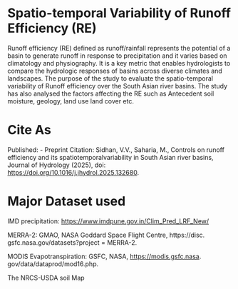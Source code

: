 # Spatio-temporal Variability of Runoff Efficiency (RE)
Runoff efficiency (RE) defined as runoff/rainfall represents the potential of a basin to generate runoff in response to precipitation and it varies based on climatology and physiography. It is a key metric that enables hydrologists to compare the hydrologic responses of basins across diverse climates and landscapes. The purpose of the study to evaluate the spatio-temporal variability of Runoff efficiency over the South Asian river basins. The study has also analysed the factors affecting the RE such as Antecedent soil moisture, geology, land use land cover etc.  


# Cite As
Published: -
Preprint Citation: Sidhan, V.V., Saharia, M., Controls on runoff efficiency and its spatiotemporalvariability in South Asian river basins, Journal of Hydrology (2025), doi: https://doi.org/10.1016/j.jhydrol.2025.132680.

# Major Dataset used

IMD precipitation: https://www.imdpune.gov.in/Clim_Pred_LRF_New/

MERRA-2: GMAO, NASA Goddard Space Flight Centre, https://disc. gsfc.nasa.gov/datasets?project = MERRA-2.

MODIS Evapotranspiration: GSFC, NASA, https://modis.gsfc.nasa. gov/data/dataprod/mod16.php.

The NRCS-USDA soil Map
